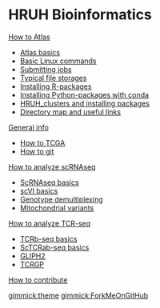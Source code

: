 # HRUH Bioinformatics

[How to Atlas]()

* [Atlas basics](atlas.md)
* [Basic Linux commands](Basic_linux_commands.md)
* [Submitting jobs](submit_job.md)
* [Typical file storages](file_storages.md)
* [Installing R-packages](rpackages.md)
* [Installing Python-packages with conda](conda.md)
* [HRUH_clusters and installing packages](HRUH_clusters.md)
* [Directory map and useful links](directory_map.md)

[General info]()

* [How to TCGA](TCGA_data.md)
* [How to git](git.md)

[How to analyze scRNAseq]()

* [ScRNAseq basics](scRNAseq.md)
* [scVI basics](scvi.md)
* [Genotype demultiplexing](genotype_demultiplex.md)
* [Mitochondrial variants](genotype_demultiplex.md)

[How to analyze TCR-seq]()

* [TCRb-seq basics](tcrseq_basics.md)
* [ScTCRab-seq basics](sctcrseq.md)
* [GLIPH2](gliph.md)
* [TCRGP](tcrgp.md)

[How to contribute](contribute.md)

[gimmick:theme](bootstrap)
[gimmick:ForkMeOnGitHub](https://github.com/janihuuh/hruh_webpage)
